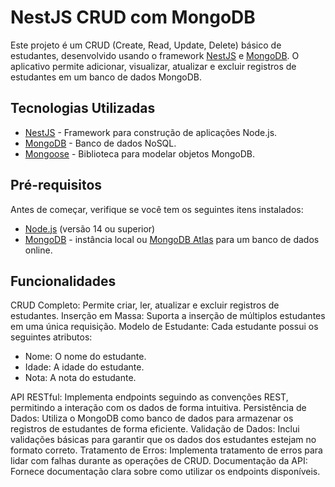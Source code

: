 # NestJS CRUD com MongoDB

Este projeto é um CRUD (Create, Read, Update, Delete) básico de estudantes, desenvolvido usando o framework [NestJS](https://nestjs.com/) e [MongoDB](https://www.mongodb.com/). O aplicativo permite adicionar, visualizar, atualizar e excluir registros de estudantes em um banco de dados MongoDB.

## Tecnologias Utilizadas

- [NestJS](https://nestjs.com/) - Framework para construção de aplicações Node.js.
- [MongoDB](https://www.mongodb.com/) - Banco de dados NoSQL.
- [Mongoose](https://mongoosejs.com/) - Biblioteca para modelar objetos MongoDB.

## Pré-requisitos

Antes de começar, verifique se você tem os seguintes itens instalados:

- [Node.js](https://nodejs.org/) (versão 14 ou superior)
- [MongoDB](https://www.mongodb.com/) - instância local ou [MongoDB Atlas](https://www.mongodb.com/cloud/atlas) para um banco de dados online.

## Funcionalidades
CRUD Completo: Permite criar, ler, atualizar e excluir registros de estudantes.
Inserção em Massa: Suporta a inserção de múltiplos estudantes em uma única requisição.
Modelo de Estudante: Cada estudante possui os seguintes atributos:

- Nome: O nome do estudante.
- Idade: A idade do estudante.
- Nota: A nota do estudante.

API RESTful: Implementa endpoints seguindo as convenções REST, permitindo a interação com os dados de forma intuitiva.
Persistência de Dados: Utiliza o MongoDB como banco de dados para armazenar os registros de estudantes de forma eficiente.
Validação de Dados: Inclui validações básicas para garantir que os dados dos estudantes estejam no formato correto.
Tratamento de Erros: Implementa tratamento de erros para lidar com falhas durante as operações de CRUD.
Documentação da API: Fornece documentação clara sobre como utilizar os endpoints disponíveis.

